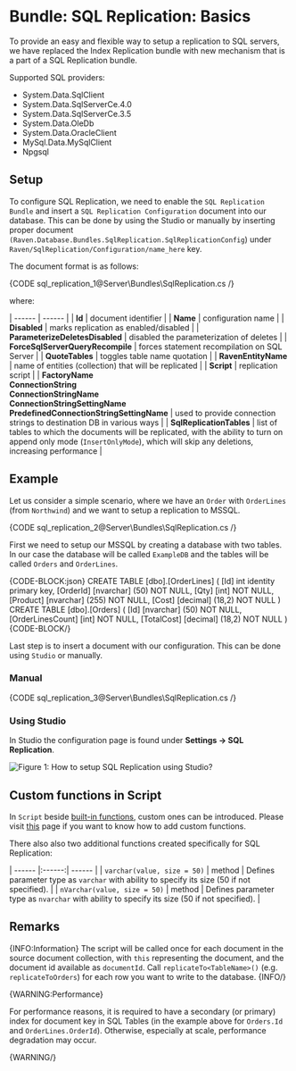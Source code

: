 # Bundle: SQL Replication: Basics

To provide an easy and flexible way to setup a replication to SQL servers, we have replaced the Index Replication bundle with new mechanism that is a part of a SQL Replication bundle.   

Supported SQL providers:   
* System.Data.SqlClient   
* System.Data.SqlServerCe.4.0   
* System.Data.SqlServerCe.3.5   
* System.Data.OleDb   
* System.Data.OracleClient   
* MySql.Data.MySqlClient   
* Npgsql   

## Setup

To configure SQL Replication, we need to enable the `SQL Replication Bundle` and insert a `SQL Replication Configuration` document into our database. This can be done by using the Studio or manually by inserting proper document `(Raven.Database.Bundles.SqlReplication.SqlReplicationConfig`) under `Raven/SqlReplication/Configuration/name_here` key.

The document format is as follows:   

{CODE sql_replication_1@Server\Bundles\SqlReplication.cs /}

where:  

| ------ | ------ |
| **Id** | document identifier |
| **Name** | configuration name |
| **Disabled** | marks replication as enabled/disabled |
| **ParameterizeDeletesDisabled** | disabled the parameterization of deletes |
| **ForceSqlServerQueryRecompile** | forces statement recompilation on SQL Server |
| **QuoteTables** | toggles table name quotation |
| **RavenEntityName** | name of entities (collection) that will be replicated |
| **Script** | replication script |
| **FactoryName**<br />**ConnectionString**<br />**ConnectionStringName**<br />**ConnectionStringSettingName**<br />**PredefinedConnectionStringSettingName** | used to provide connection strings to destination DB in various ways |
| **SqlReplicationTables** | list of tables to which the documents will be replicated, with the ability to turn on append only mode (`InsertOnlyMode`), which will skip any deletions, increasing performance |

## Example

Let us consider a simple scenario, where we have an `Order` with `OrderLines` (from `Northwind`) and we want to setup a replication to MSSQL.

{CODE sql_replication_2@Server\Bundles\SqlReplication.cs /}

First we need to setup our MSSQL by creating a database with two tables. In our case the database will be called `ExampleDB` and the tables will be called `Orders` and `OrderLines`.      

{CODE-BLOCK:json}
CREATE TABLE [dbo].[OrderLines]
(
	[Id] int identity primary key,
	[OrderId] [nvarchar] (50) NOT NULL,
	[Qty] [int] NOT NULL,
	[Product] [nvarchar] (255) NOT NULL,
	[Cost] [decimal] (18,2) NOT NULL
)
CREATE TABLE [dbo].[Orders]
(
	[Id] [nvarchar] (50) NOT NULL,
	[OrderLinesCount] [int] NOT NULL,
	[TotalCost] [decimal] (18,2) NOT NULL
)
{CODE-BLOCK/}

Last step is to insert a document with our configuration. This can be done using `Studio` or manually.

### Manual

{CODE sql_replication_3@Server\Bundles\SqlReplication.cs /}

### Using Studio

In Studio the configuration page is found under **Settings -> SQL Replication**.

![Figure 1: How to setup SQL Replication using Studio?](images\sql_replication_studio.png)

## Custom functions in Script

In `Script` beside [built-in functions](../../../client-api/commands/patches/how-to-use-javascript-to-patch-your-documents#methods-objects-and-variables), custom ones can be introduced. Please visit [this](../../../studio/overview/settings/custom-functions) page if you want to know how to add custom functions.

There also also two additional functions created specifically for SQL Replication:

| ------ |:------:| ------ |
| `varchar(value, size = 50)` | method | Defines parameter type as `varchar` with ability to specify its size (50 if not specified). |
| `nVarchar(value, size = 50)` | method | Defines parameter type as `nvarchar` with ability to specify its size (50 if not specified). |

## Remarks

{INFO:Information}
The script will be called once for each document in the source document collection, with `this` representing the document, and the document id available as `documentId`. Call `replicateTo<TableName>()` (e.g. `replicateToOrders`) for each row you want to write to the database.
{INFO/}

{WARNING:Performance}

For performance reasons, it is required to have a secondary (or primary) index for document key in SQL Tables (in the example above for `Orders.Id` and `OrderLines.OrderId`). Otherwise, especially at scale, performance degradation may occur.

{WARNING/}
